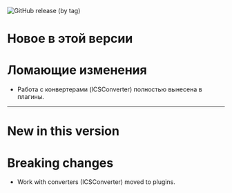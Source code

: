 ![GitHub release (by tag)](https://img.shields.io/github/downloads/dioram/Elektronik/v4.0.0-rc3/total)

# Новое в этой версии
# Ломающие изменения
- Работа с конвертерами (ICSConverter) полностью вынесена в плагины.
    
-----------------------

# New in this version
# Breaking changes
- Work with converters (ICSConverter) moved to plugins.